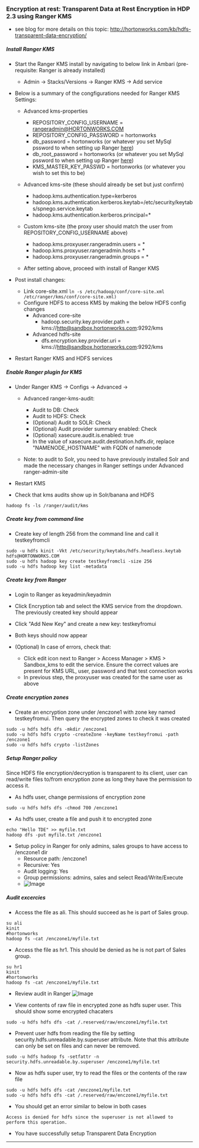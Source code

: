 ### Encryption at rest: Transparent Data at Rest Encryption in HDP 2.3 using Ranger KMS
- see blog for more details on this topic: http://hortonworks.com/kb/hdfs-transparent-data-encryption/

##### Install Ranger KMS 

- Start the Ranger KMS install by navigating to below link in Ambari (pre-requisite: Ranger is already installed)
  - Admin -> Stacks/Versions -> Ranger KMS -> Add service

- Below is a summary of the congfigurations needed  for Ranger KMS Settings:
  - Advanced kms-properties
    - REPOSITORY_CONFIG_USERNAME = rangeradmin@HORTONWORKS.COM
    - REPOSITORY_CONFIG_PASSWORD = hortonworks
    - db_password = hortonworks (or whatever you set MySql pssword to when setting up Ranger [here](https://github.com/abajwa-hw/security-workshops/blob/master/Setup-ranger-23.md#create--confirm-mysql-user-root))
    - db_root_password = hortonworks  (or whatever you set MySql pssword to when setting up Ranger [here](https://github.com/abajwa-hw/security-workshops/blob/master/Setup-ranger-23.md#create--confirm-mysql-user-root))
    - KMS_MASTER_KEY_PASSWD = hortonworks (or whatever you wish to set this to be)

  - Advanced kms-site (these should already be set but just confirm)
    - hadoop.kms.authentication.type=kerberos
    - hadoop.kms.authentication.kerberos.keytab=/etc/security/keytabs/spnego.service.keytab
    - hadoop.kms.authentication.kerberos.principal=*


  - Custom kms-site (the proxy user should match the user from REPOSITORY_CONFIG_USERNAME above)
    - hadoop.kms.proxyuser.rangeradmin.users = *
    - hadoop.kms.proxyuser.rangeradmin.hosts = *
    - hadoop.kms.proxyuser.rangeradmin.groups = *
    
  - After setting above, proceed with install of Ranger KMS
  
- Post install changes:
  - Link core-site.xml
  `ln -s /etc/hadoop/conf/core-site.xml /etc/ranger/kms/conf/core-site.xml)`
  - Configure HDFS to access KMS by making the below HDFS config changes 
    - Advanced core-site
      - hadoop.security.key.provider.path = kms://http@sandbox.hortonworks.com:9292/kms
    - Advanced hdfs-site    
      - dfs.encryption.key.provider.uri = kms://http@sandbox.hortonworks.com:9292/kms

- Restart Ranger KMS and HDFS services

##### Enable Ranger plugin for KMS

- Under Ranger KMS -> Configs -> Advanced ->
  - Advanced ranger-kms-audit:
    - Audit to DB: Check
    - Audit to HDFS: Check
    - (Optional) Audit to SOLR: Check
    - (Optional) Audit provider summary enabled: Check 
    - (Optional) xasecure.audit.is.enabled: true
    - In the value of xasecure.audit.destination.hdfs.dir, replace "NAMENODE_HOSTNAME" with FQDN of namenode    

  - Note: to audit to Solr, you need to have previously installed Solr and made the necessary changes in Ranger settings under Advanced ranger-admin-site
  
- Restart KMS
  
- Check that kms audits show up in Solr/banana and HDFS
```
hadoop fs -ls /ranger/audit/kms
```

##### Create key from command line

- Create key of length 256 from the command line and call it testkeyfromcli 
```
sudo -u hdfs kinit -Vkt /etc/security/keytabs/hdfs.headless.keytab  hdfs@HORTONWORKS.COM
sudo -u hdfs hadoop key create testkeyfromcli -size 256
sudo -u hdfs hadoop key list -metadata
```

##### Create key from Ranger

- Login to Ranger as keyadmin/keyadmin 

- Click Encryption tab and select the KMS service from the dropdown. The previously created key should appear

- Click "Add New Key" and create a new key: testkeyfromui

- Both keys should now appear

- (Optional) In case of errors, check that:
  - Click edit icon next to Ranger > Access Manager > KMS > Sandbox_kms to edit the service. Ensure the correct values are present for KMS URL, user, password and that test connection works
  - In previous step, the proxyuser was created for the same user as above
  
  
##### Create encryption zones

- Create an encryption zone under /enczone1 with zone key named testkeyfromui.  Then query the encrypted zones to check it was created
```
sudo -u hdfs hdfs dfs -mkdir /enczone1
sudo -u hdfs hdfs crypto -createZone -keyName testkeyfromui -path /enczone1
sudo -u hdfs hdfs crypto -listZones 
```

##### Setup Ranger policy

Since HDFS file encryption/decryption is transparent to its client, user can read/write files to/from encryption zone as long they have the permission to access it.

- As hdfs user, change permissions of encryption zone
```
sudo -u hdfs hdfs dfs -chmod 700 /enczone1
```

- As hdfs user, create a file and push it to encrypted zone
```
echo "Hello TDE" >> myfile.txt
hadoop dfs -put myfile.txt /enczone1
```
- Setup policy in Ranger for only admins, sales groups to have access to /enczone1 dir
  - Resource path: /enczone1
  - Recursive: Yes
  - Audit logging: Yes
  - Group permissions: admins, sales and select Read/Write/Execute
  - ![Image](../master/screenshots/ranger-tde-setup.png?raw=true)

##### Audit excercies

- Access the file as ali. This should succeed as he is part of Sales group.
```
su ali
kinit
#hortonworks
hadoop fs -cat /enczone1/myfile.txt
```

- Access the file as hr1. This should be denied as he is not part of Sales group.
```
su hr1
kinit
#hortonworks
hadoop fs -cat /enczone1/myfile.txt
```

- Review audit in Ranger
![Image](../master/screenshots/ranger-tde-audit.png?raw=true)

- View contents of raw file in encrypted zone as hdfs super user. This should show some encrypted chacaters
```
sudo -u hdfs hdfs dfs -cat /.reserved/raw/enczone1/myfile.txt
```

- Prevent user hdfs from reading the file by setting security.hdfs.unreadable.by.superuser attribute. Note that this attribute can only be set on files and can never be removed.
```
sudo -u hdfs hadoop fs -setfattr -n security.hdfs.unreadable.by.superuser /enczone1/myfile.txt
```
- Now as hdfs super user, try to read the files or the contents of the raw file
```
sudo -u hdfs hdfs dfs -cat /enczone1/myfile.txt
sudo -u hdfs hdfs dfs -cat /.reserved/raw/enczone1/myfile.txt
```
- You should get an error similar to below in both cases
```
Access is denied for hdfs since the superuser is not allowed to perform this operation.
```

- You have successfully setup Transparent Data Encryption

---------------------